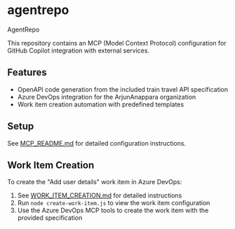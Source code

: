 # agentrepo
AgentRepo

This repository contains an MCP (Model Context Protocol) configuration for GitHub Copilot integration with external services.

## Features
- OpenAPI code generation from the included train travel API specification
- Azure DevOps integration for the ArjunAnappara organization
- Work item creation automation with predefined templates

## Setup
See [MCP_README.md](MCP_README.md) for detailed configuration instructions.

## Work Item Creation
To create the "Add user details" work item in Azure DevOps:
1. See [WORK_ITEM_CREATION.md](WORK_ITEM_CREATION.md) for detailed instructions
2. Run `node create-work-item.js` to view the work item configuration
3. Use the Azure DevOps MCP tools to create the work item with the provided specification

